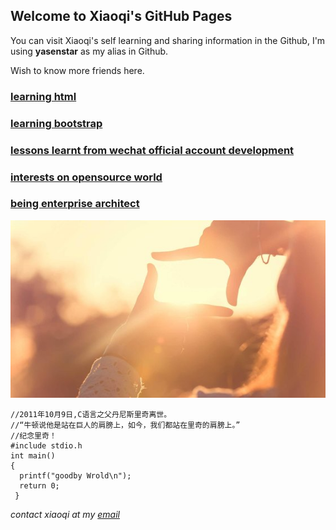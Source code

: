 ## Welcome to Xiaoqi's GitHub Pages

You can visit Xiaoqi's self learning and sharing information in the Github, I'm using **yasenstar** as my alias in Github.

Wish to know more friends here.

### [learning html](https://github.com/yasenstar/learn_html)

### [learning bootstrap](https://github.com/yasenstar/learn_bootstrap)

### [lessons learnt from wechat official account development](https://github.com/yasenstar/wechat)

### [interests on opensource world](https://github.com/yasenstar/opensource)

### [being enterprise architect](https://github.com/yasenstar/enterprise_architecture)

![Learn-each-other](pics\sun-hands.jpg)

```
//2011年10月9日,C语言之父丹尼斯里奇离世。
//“牛顿说他是站在巨人的肩膀上，如今，我们都站在里奇的肩膀上。”
//纪念里奇！
#include stdio.h
int main()
{
  printf("goodby Wrold\n");
  return 0;
 }
 ```

_contact xiaoqi at my [email](xiaoqizhao@outlook.com)_
